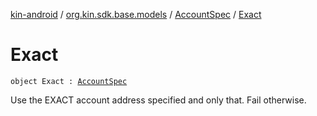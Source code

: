 [kin-android](../../index.md) / [org.kin.sdk.base.models](../index.md) / [AccountSpec](index.md) / [Exact](./-exact.md)

# Exact

`object Exact : `[`AccountSpec`](index.md)

Use the EXACT account address specified and only that. Fail otherwise.

